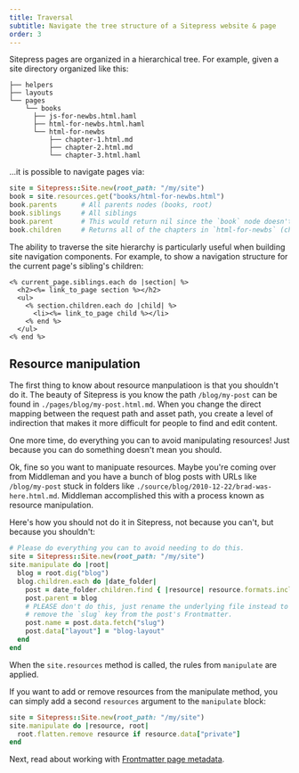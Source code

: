 ```yaml
---
title: Traversal
subtitle: Navigate the tree structure of a Sitepress website & page
order: 3
---
```


Sitepress pages are organized in a hierarchical tree. For example, given a site directory organized like this:

```
├── helpers
├── layouts
└── pages
    └── books
      ├── js-for-newbs.html.haml
      ├── html-for-newbs.html.haml
      └── html-for-newbs
          ├── chapter-1.html.md
          ├── chapter-2.html.md
          └── chapter-3.html.haml
```

...it is possible to navigate pages via:

```ruby
site = Sitepress::Site.new(root_path: "/my/site")
book = site.resources.get("books/html-for-newbs.html")
book.parents      # All parents nodes (books, root)
book.siblings     # All siblings
book.parent       # This would return nil since the `book` node doesn't have a page.
book.children     # Returns all of the chapters in `html-for-newbs` (chatper-1 .. chapter-3)
```

The ability to traverse the site hierarchy is particularly useful when building site navigation components. For example, to show a navigation structure for the current page's sibling's children:

```erb
<% current_page.siblings.each do |section| %>
  <h2><%= link_to_page section %></h2>
  <ul>
    <% section.children.each do |child| %>
      <li><%= link_to_page child %></li>
    <% end %>
  </ul>
<% end %>
```

## Resource manipulation

The first thing to know about resource manpulatioon is that you shouldn't do it. The beauty of Sitepress is you know the path `/blog/my-post` can be found in `./pages/blog/my-post.html.md`. When you change the direct mapping between the request path and asset path, you create a level of indirection that makes it more difficult for people to find and edit content.

One more time, do everything you can to avoid manipulating resources! Just because you can do something doesn't mean you should.

Ok, fine so you want to manipuate resources. Maybe you're coming over from Middleman and you have a bunch of blog posts with URLs like `/blog/my-post` stuck in folders like `./source/blog/2010-12-22/brad-was-here.html.md`. Middleman accomplished this with a process known as resource manipulation.

Here's how you should not do it in Sitepress, not because you can't, but because you shouldn't:

```ruby
# Please do everything you can to avoid needing to do this.
site = Sitepress::Site.new(root_path: "/my/site")
site.manipulate do |root|
  blog = root.dig("blog")
  blog.children.each do |date_folder|
    post = date_folder.children.find { |resource| resource.formats.include? :html }
    post.parent = blog
    # PLEASE don't do this, just rename the underlying file instead to the slug and
    # remove the `slug` key from the post's Frontmatter.
    post.name = post.data.fetch("slug")
    post.data["layout"] = "blog-layout"
  end
end
```

When the `site.resources` method is called, the rules from `manipulate` are applied.

If you want to add or remove resources from the manipulate method, you can simply add a second `resources` argument to the `manipulate` block:

```ruby
site = Sitepress::Site.new(root_path: "/my/site")
site.manipulate do |resource, root|
  root.flatten.remove resource if resource.data["private"]
end
```

Next, read about working with [Frontmatter page metadata](/basics/frontmatter).
